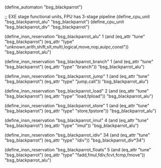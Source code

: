 (define_automaton "bsg_blackparrot")

;; EXE stage functional units, FPU has 3-stage pipeline
(define_cpu_unit "bsg_blackparrot_alu" "bsg_blackparrot")
(define_cpu_unit "bsg_blackparrot_div" "bsg_blackparrot")

(define_insn_reservation "bsg_blackparrot_alu" 1
  (and (eq_attr "tune" "bsg_blackparrot")
       (eq_attr "type" "unknown,arith,shift,slt,multi,logical,move,nop,auipc,const"))
  "bsg_blackparrot_alu")

(define_insn_reservation "bsg_blackparrot_branch" 1
  (and (eq_attr "tune" "bsg_blackparrot")
       (eq_attr "type" "branch"))
  "bsg_blackparrot_alu")

(define_insn_reservation "bsg_blackparrot_jump" 1
  (and (eq_attr "tune" "bsg_blackparrot")
       (eq_attr "type" "jump,call"))
  "bsg_blackparrot_alu")

(define_insn_reservation "bsg_blackparrot_load" 2
  (and (eq_attr "tune" "bsg_blackparrot")
       (eq_attr "type" "load,fpload"))
  "bsg_blackparrot_alu")

(define_insn_reservation "bsg_blackparrot_store" 1
  (and (eq_attr "tune" "bsg_blackparrot")
       (eq_attr "type" "store,fpstore"))
  "bsg_blackparrot_alu")

(define_insn_reservation "bsg_blackparrot_imul" 4
  (and (eq_attr "tune" "bsg_blackparrot")
       (eq_attr "type" "imul"))
  "bsg_blackparrot_alu")

(define_insn_reservation "bsg_blackparrot_idiv" 34
  (and (eq_attr "tune" "bsg_blackparrot")
       (eq_attr "type" "idiv"))
  "bsg_blackparrot_div*34")

(define_insn_reservation "bsg_blackparrot_floats" 5
  (and (eq_attr "tune" "bsg_blackparrot")
       (eq_attr "type" "fadd,fmul,fdiv,fcvt,fcmp,fmove"))
  "bsg_blackparrot_alu")
